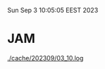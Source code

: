 Sun Sep  3 10:05:05 EEST 2023
# JAM
<a href='./cache/202309/03_10.log'>./cache/202309/03_10.log</a>
